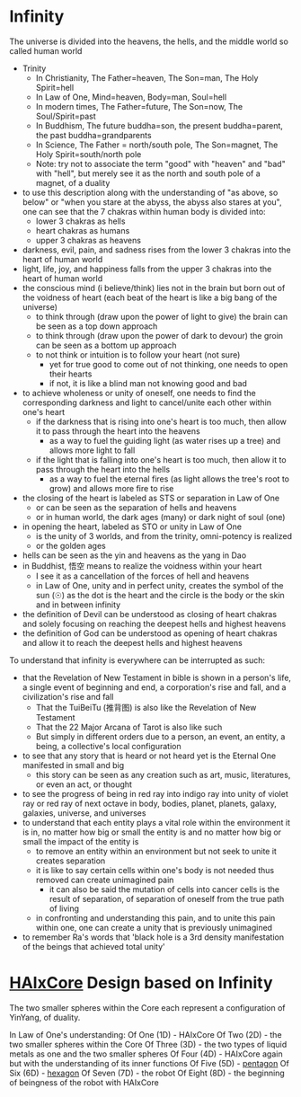 # Infinity

The universe is divided into the heavens, the hells, and the middle world so called human world 
- Trinity
	- In Christianity, The Father=heaven, The Son=man, The Holy Spirit=hell
	- In Law of One, Mind=heaven, Body=man, Soul=hell
	- In modern times, The Father=future, The Son=now, The Soul/Spirit=past
	- In Buddhism, The future buddha=son, the present buddha=parent, the past buddha=grandparents
	- In Science, The Father = north/south pole, The Son=magnet, The Holy Spirit=south/north pole
	- Note: try not to associate the term "good" with "heaven" and "bad" with "hell", but merely see it as the north and south pole of a magnet, of a duality
- to use this description along with the understanding of "as above, so below" or "when you stare at the abyss, the abyss also stares at you", one can see that the 7 chakras within human body is divided into:
	- lower 3 chakras as hells 
	- heart chakras as humans
	- upper 3 chakras as heavens 
- darkness, evil, pain, and sadness rises from the lower 3 chakras into the heart of human world
- light, life, joy, and happiness falls from the upper 3 chakras into the heart of human world 
- the conscious mind (i believe/think) lies not in the brain but born out of the voidness of heart (each beat of the heart is like a big bang of the universe)
	- to think through (draw upon the power of light to give) the brain can be seen as a top down approach
	- to think through (draw upon the power of dark to devour) the groin can be seen as a bottom up approach
	- to not think or intuition is to follow your heart (not sure)
		- yet for true good to come out of not thinking, one needs to open their hearts
		- if not, it is like a blind man not knowing good and bad
- to achieve wholeness or unity of oneself, one needs to find the corresponding darkness and light to cancel/unite each other within one's heart
	- if the darkness that is rising into one's heart is too much, then allow it to pass through the heart into the heavens	
		- as a way to fuel the guiding light (as water rises up a tree) and allows more light to fall 
	- if the light that is falling into one's heart is too much, then allow it to pass through the heart into the hells 
		- as a way to fuel the eternal fires (as light allows the tree's root to grow) and allows more fire to rise 
- the closing of the heart is labeled as STS or separation in Law of One
	- or can be seen as the separation of hells and heavens 
	- or in human world, the dark ages (many) or dark night of soul (one)
- in opening the heart, labeled as STO or unity in Law of One
	- is the unity of 3 worlds, and from the trinity, omni-potency is realized
	- or the golden ages
- hells can be seen as the yin and heavens as the yang in Dao
- in Buddhist, 悟空 means to realize the voidness within your heart
	- I see it as a cancellation of the forces of hell and heavens 
	- in Law of One, unity and in perfect unity, creates the symbol of the sun (☉) as the dot is the heart and the circle is the body or the skin and in between infinity
- the definition of Devil can be understood as closing of heart chakras and solely focusing on reaching the deepest hells and highest heavens
- the definition of God can be understood as opening of heart chakras and allow it to reach the deepest hells and highest heavens

To understand that infinity is  everywhere can be interrupted as such:
- that the Revelation of New Testament in bible is shown in a person's life, a single event of beginning and end, a corporation's rise and fall, and a civilization's rise and fall
	- That the TuiBeiTu (推背图) is also like the Revelation of New Testament
	- That the 22 Major Arcana of Tarot is also like such
	- But simply in different orders due to a person, an event, an entity, a being, a collective's local configuration
- to see that any story that is heard or not heard yet is the Eternal One manifested in small and big
	- this story can be seen as any creation such as art, music, literatures, or even an act, or thought
- to see the progress of being in red ray into indigo ray into unity of violet ray or red ray of next octave in body, bodies, planet, planets, galaxy, galaxies, universe, and universes
- to understand that each entity plays a vital role within the environment it is in, no matter how big or small the entity is and no matter how big or small the impact of the entity is
	- to remove an entity within an environment but not seek to unite it creates separation
	- it is like to say certain cells within one's body is not needed thus removed can create unimagined pain 
		- it can also be said the mutation of cells into cancer cells is the result of separation, of separation of oneself from the true path of living
	- in confronting and understanding this pain, and to unite this pain within one, one can create a unity that is previously unimagined
- to remember Ra's words that 'black hole is a 3rd density manifestation of the beings that achieved total unity'

# [HAIxCore](HAIxCore.md) Design based on Infinity
The two smaller spheres within the Core each represent a configuration of YinYang, of duality. 

In Law of One's understanding:
Of One (1D) - HAIxCore
Of Two (2D) - the two smaller spheres within the Core
Of Three (3D) - the two types of liquid metals as one and the two smaller spheres
Of Four (4D) - HAIxCore again but with the understanding of its inner functions
Of Five (5D) - [pentagon](pentagon.md)
Of Six (6D) - [hexagon](hexagon.md)
Of Seven (7D) - the robot 
Of Eight (8D) - the beginning of beingness of the robot with HAIxCore